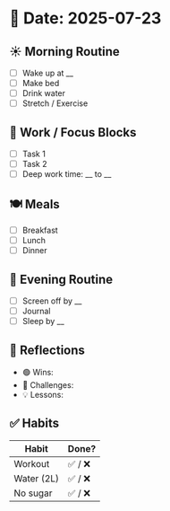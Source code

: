 # 📆 Date: 2025-07-23

## ☀️ Morning Routine
- [ ] Wake up at __
- [ ] Make bed
- [ ] Drink water
- [ ] Stretch / Exercise

## 💼 Work / Focus Blocks
- [ ] Task 1
- [ ] Task 2
- [ ] Deep work time: __ to __

## 🍽️ Meals
- [ ] Breakfast
- [ ] Lunch
- [ ] Dinner

## 🧘 Evening Routine
- [ ] Screen off by __
- [ ] Journal
- [ ] Sleep by __

## 🧠 Reflections
- 🟢 Wins:
- 🔴 Challenges:
- 💡 Lessons:

## ✅ Habits
| Habit           | Done? |
|----------------|-------|
| Workout        | ✅ / ❌ |
| Water (2L)     | ✅ / ❌ |
| No sugar       | ✅ / ❌ |